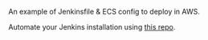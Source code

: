 An example of Jenkinsfile & ECS config to deploy in AWS.

Automate your Jenkins installation using [this repo](https://github.com/semyon-gordeev/jenkins-as-code).